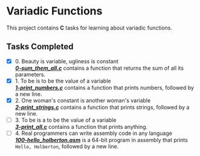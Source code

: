 # Variadic Functions

This project contains __C__ tasks for learning about variadic functions.

## Tasks Completed

+ [x] 0\. Beauty is variable, ugliness is constant<br/>_**[0-sum_them_all.c](0-sum_them_all.c)**_ contains a function that returns the sum of all its parameters.
+ [x] 1\. To be is to be the value of a variable<br/>_**[1-print_numbers.c](1-print_numbers.c)**_ contains a function that prints numbers, followed by a new line.
+ [x] 2\. One woman's constant is another woman's variable<br/>_**[2-print_strings.c](2-print_strings.c)**_ contains a function that prints strings, followed by a new line.
+ [ ] 3\. To be is a to be the value of a variable<br/>_**[3-print_all.c](3-print_all.c)**_ contains a function that prints anything.
+ [ ] 4\. Real programmers can write assembly code in any language<br/>_**[100-hello_holberton.asm](100-hello_holberton.asm)**_ is a 64-bit program in assembly that prints `Hello, Holberton`, followed by a new line.
